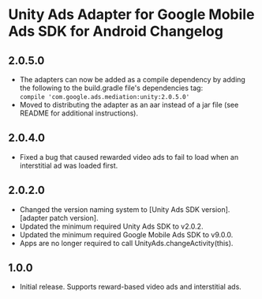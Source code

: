 # Unity Ads Adapter for Google Mobile Ads SDK for Android Changelog

## 2.0.5.0
- The adapters can now be added as a compile dependency by adding the following
  to the build.gradle file's dependencies tag:  
  `compile 'com.google.ads.mediation:unity:2.0.5.0'`
- Moved to distributing the adapter as an aar instead of a jar file
  (see README for additional instructions).

## 2.0.4.0
- Fixed a bug that caused rewarded video ads to fail to load when an
  interstitial ad was loaded first.

## 2.0.2.0
- Changed the version naming system to
  [Unity Ads SDK version].[adapter patch version].
- Updated the minimum required Unity Ads SDK to v2.0.2.
- Updated the minimum required Google Mobile Ads SDK to v9.0.0.
- Apps are no longer required to call UnityAds.changeActivity(this).

## 1.0.0
- Initial release. Supports reward-based video ads and interstitial ads.

